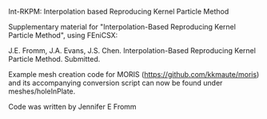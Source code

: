 Int-RKPM: Interpolation based Reproducing Kernel Particle Method

Supplementary material for "Interpolation-Based Reproducing Kernel Particle Method", using FEniCSX:

J.E. Fromm, J.A. Evans, J.S. Chen. Interpolation-Based Reproducing Kernel Particle Method. Submitted. 

Example mesh creation code for MORIS (https://github.com/kkmaute/moris) and its accompanying conversion script can now be found under meshes/holeInPlate.

Code was written by Jennifer E Fromm 
